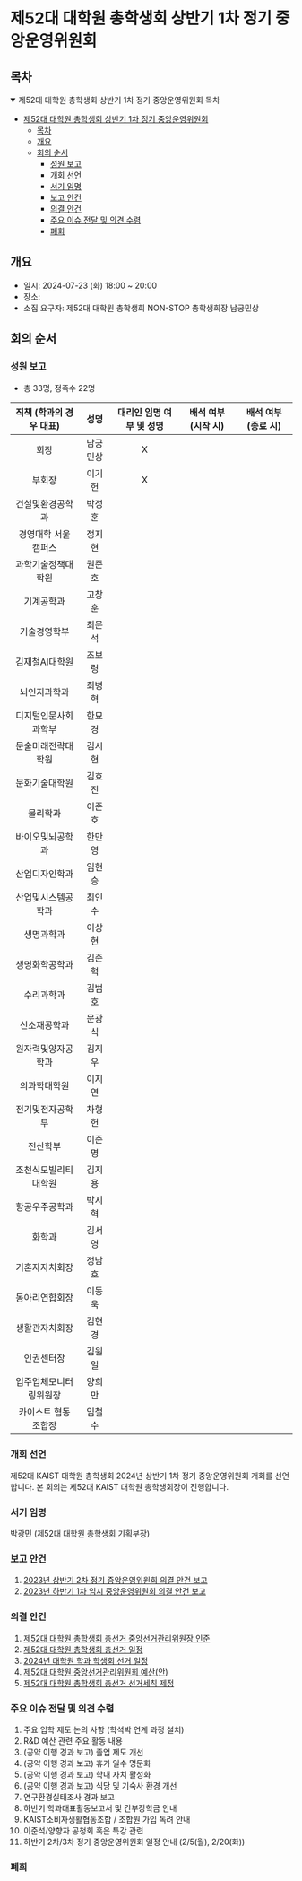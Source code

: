 제52대 대학원 총학생회 상반기 1차 정기 중앙운영위원회 
===

## 목차

<details open>
<summary>제52대 대학원 총학생회 상반기 1차 정기 중앙운영위원회 목차</summary>
  
- [제52대 대학원 총학생회 상반기 1차 정기 중앙운영위원회](#제52대-대학원-총학생회-상반기-1차-정기-중앙운영위원회)
	- [목차](#목차)
	- [개요](#개요)
	- [회의 순서](#회의-순서)
		- [성원 보고](#성원-보고)
		- [개회 선언](#개회-선언)
		- [서기 임명](#서기-임명)
		- [보고 안건](#보고-안건)
		- [의결 안건](#의결-안건)
		- [주요 이슈 전달 및 의견 수렴](#주요-이슈-전달-및-의견-수렴)
		- [폐회](#폐회)
</details>

## 개요 

- 일시: 2024-07-23 (화) 18:00 ~ 20:00
- 장소: 
- 소집 요구자: 제52대 대학원 총학생회 NON-STOP 총학생회장 남궁민상

## 회의 순서
### 성원 보고
- 총 33명, 정족수 22명

| 직책 (학과의 경우 대표) | 성명 | 대리인 임명 여부 및 성명 | 배석 여부 (시작 시) | 배석 여부 (종료 시) |
|:---:|:---:|:---:|:---:|:---:|
| 회장 | 남궁민상 | X  |   |   |
| 부회장 | 이기헌 | X  |   |   |
| 건설및환경공학과 | 박정훈 |   |   |   |
| 경영대학 서울캠퍼스 | 정지현 |   |   |   |
| 과학기술정책대학원 | 권준호 |   |   |   |
| 기계공학과 | 고창훈 |   |   |   |
| 기술경영학부 | 최문석 |   |   |   |
| 김재철AI대학원 | 조보령 |   |   |   |
| 뇌인지과학과 | 최병혁 |   |   |   |
| 디지털인문사회과학부 | 한묘경 |   |   |   |
| 문술미래전략대학원 | 김시현 |   |   |   |
| 문화기술대학원 | 김효진 |   |   |   |
| 물리학과 | 이준호 |   |   |   |
| 바이오및뇌공학과 | 한만영 |   |   |   |
| 산업디자인학과 | 임현승 |   |   |   |
| 산업및시스템공학과 | 최인수 |   |   |   |
| 생명과학과 | 이상현 |   |   |   |
| 생명화학공학과 | 김준혁 |   |   |   |
| 수리과학과 | 김범호 |   |   |   |
| 신소재공학과 | 문광식 |   |   |   |
| 원자력및양자공학과 | 김지우 |   |   |   |
| 의과학대학원 | 이지연 |   |   |   |
| 전기및전자공학부 | 차형헌 |   |   |   |
| 전산학부 | 이준명 |   |   |   |
| 조천식모빌리티대학원 | 김지용 |   |   |   |
| 항공우주공학과 | 박지혁 |   |   |   |
| 화학과 | 김서영 |   |   |   |
| 기혼자자치회장 | 정남호 |   |   |   |
| 동아리연합회장 | 이동욱 |   |   |   |
| 생활관자치회장 | 김현경 |   |   |   |
| 인권센터장 | 김원일 |   |   |   |
| 입주업체모니터링위원장 | 양희만 |   |   |   |
| 카이스트 협동조합장 | 임철수 |   |   |   |

### 개회 선언
제52대 KAIST 대학원 총학생회 2024년 상반기 1차 정기 중앙운영위원회 개회를 선언합니다. 본 회의는 제52대 KAIST 대학원 총학생회장이 진행합니다.

### 서기 임명
박광민 (제52대 대학원 총학생회 기획부장) 

### 보고 안건
1. [2023년 상반기 2차 정기 중앙운영위원회 의결 안건 보고](보고안건/2023년-상반기-2차-중앙운영위원회-의결-안건-보고.md)
2. [2023년 하반기 1차 임시 중앙운영위원회 의결 안건 보고](보고안건/2023년-하반기-임시-1차-중앙운영위원회-의결-안건-보고.md)

### 의결 안건
1. [제52대 대학원 총학생회 총선거 중앙선거관리위원장 인준](의결안건/제52대-대학원-총학생회-총선거-중앙선거관리위원장-인준.md)
2. [제52대 대학원 총학생회 총선거 일정](의결안건/제52대-대학원-총학생회-총선거-일정.md)
3. [2024년 대학원 학과 학생회 선거 일정](의결안건/2024년-대학원-학과-학생회-선거-일정.md)
4. [제52대 대학원 중앙선거관리위원회 예산(안)](의결안건/제52대-대학원-중앙선거관리위원회-예산(안).md)
5. [제52대 대학원 총학생회 총선거 선거세칙 제정](의결안건/제52대-대학원-총학생회-총선거-선거세칙-제정.md)


### 주요 이슈 전달 및 의견 수렴
1. 주요 입학 제도 논의 사항 (학석박 연계 과정 설치)
2. R&D 예산 관련 주요 활동 내용
3. (공약 이행 경과 보고) 졸업 제도 개선
4. (공약 이행 경과 보고) 휴가 일수 명문화
5. (공약 이행 경과 보고) 학내 자치 활성화
6. (공약 이행 경과 보고) 식당 및 기숙사 환경 개선
7. 연구환경실태조사 경과 보고
8. 하반기 학과대표활동보고서 및 간부장학금 안내
9. KAIST소비자생활협동조합 / 조합원 가입 독려 안내
10. 이준석/양향자 공청회 혹은 특강 관련
11. 하반기 2차/3차 정기 중앙운영위원회 일정 안내 (2/5(월), 2/20(화)) 

### 폐회

